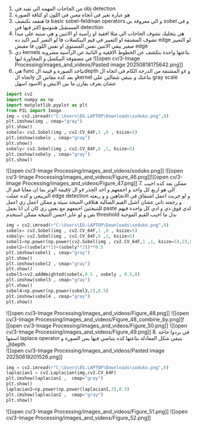 1. من الحاجات المهمة الي تفيد في obj detection 
2. هو عبارة تغير في اتجاه معين في اللون او كثافة الصورة
3. فا هنقعد نكتشف basic sobel-feldman operators  و الي معروفة بي sobel و في المستقبل هنتوسع اكتر فيها في detection 
4. هي بتخليك تشوف الحاجات الي مثلا افقية او رأسية او الاتنين  و هي مبنية علي مبدأ تشوف المشتقة او التغيير في قيم البيكسلات فا لو التغير كبير اكيد ده edge  لو التغيير صغير يبقي الاتنين نفس المستوي او نفس اللون فا  مفيش edge 
5. دي kernels  بتاعتها واحدة بتكشف عن الخطوط الافقية و التانية عن الرأسية  مضروبة في مصفوفة البيكسل و المجاورة ليها
![[open cv/3-Image Processing/images_and_videos/Pasted image 20250818175642.png]]
6. هي func بتاخد الصورة و قيمة الdepth  و المشتقة من الدرجة الكام في اتجاه الx و اتجاه الy و بعد كده مقاس الkernel بتاعتك و بنبقي شغالين علي gray scale  عشان يعرف يقارن ما بين الابيض و الاسود اسهل
```python
import cv2
import numpy as np
import matplotlib.pyplot as plt
from PIL import Image
img = cv2.imread(r"C:\Users\EG.LAPTOP\Downloads\soduko.png",0)
plt.imshow(img , cmap="gray")
plt.show()
sobelx= cv2.Sobel(img , cv2.CV_64F,1 ,0 , ksize=5)
plt.imshow(sobelx , cmap="gray")
plt.show()
sobely= cv2.Sobel(img , cv2.CV_64F,0 ,1, ksize=5)
plt.imshow(sobely , cmap="gray")
plt.show()
```
![[open cv/3-Image Processing/images_and_videos/soduko.png]]
![[open cv/3-Image Processing/images_and_videos/Figure_46.png]]![[open cv/3-Image Processing/images_and_videos/Figure_47.png]]
7. ممكن بعد كده اجيب قيمة الوتر بما ان معايا قيم الy و الx الي هو اربع كل واحد و اجمعهم و اخد الجذر التربيعي و  كده عملت edge detection  و لو جربت اعمل اشتقاق في الاتجاهين و و ربعته و رجعته تاني عشان اشيل القيم السالبة هتلاقي النتيجة سيئة  و ممكن اعمل زي اعمل للنتيجتين اجمعهم مع بعض زي كان ان انا بعمل paste لدي فوق دي و ادي كل واحدة فيهم نص و لو عايز احسن النتيجة ممكن استخدم threshold  بدل ما اجيب القيم الموجبة  
```python
img = cv2.imread(r"C:\Users\EG.LAPTOP\Downloads\soduko.png",0)
sobelx= cv2.Sobel(img , cv2.CV_64F,1 ,0 , ksize=5)
sobely= cv2.Sobel(img , cv2.CV_64F,0 ,1, ksize=5)
sobel1=np.power(np.power(cv2.Sobel(img , cv2.CV_64F,1 ,1, ksize=5),2),0.5)
sobel2=((sobelx**2)+(sobely**2))**0.5
plt.imshow(sobel1 , cmap="gray")
plt.show()
plt.imshow(sobel2 , cmap="gray")
plt.show()
sobel3=cv2.addWeighted(sobelx,0.5 , sobely , 0.5,0)
plt.imshow(sobel3 , cmap="gray")
plt.show()
sobel4=np.power(np.power(sobel3,2),0.5)
plt.imshow(sobel4 , cmap="gray")
plt.show()
```
![[open cv/3-Image Processing/images_and_videos/Figure_48.png]]
![[open cv/3-Image Processing/images_and_videos/Figure_48_combine_by.png]]![[open cv/3-Image Processing/images_and_videos/Figure_50.png]]
![[open cv/3-Image Processing/images_and_videos/Figure_49.png]]
8. في بردوا حاجة اسمها laplace operator  بتبقي شكل المعادلة بتاعتها كده بتباصي فيها بس الصورة و الdepth  
![[open cv/3-Image Processing/images_and_videos/Pasted image 20250818201526.png]]
```python
img = cv2.imread(r"C:\Users\EG.LAPTOP\Downloads\soduko.png",0)
laplacian1 = cv2.Laplacian(img,cv2.CV_64F)
plt.imshow(laplacian1 ,  cmap="gray")
plt.show()
laplacian2=np.power(np.power(laplacian1,2),0.5)
plt.imshow(laplacian2 ,  cmap="gray")
plt.show()
```
![[open cv/3-Image Processing/images_and_videos/Figure_51.png]]
![[open cv/3-Image Processing/images_and_videos/Figure_52.png]]